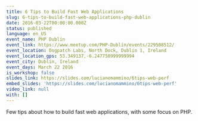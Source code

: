 ```yaml
---
title: 6 Tips to Build Fast Web Applications
slug: 6-tips-to-build-fast-web-applications-php-dublin
date: 2016-03-22T00:00:00.000Z
status: published
language: en_US
event_name: PHP Dublin
event_link: https://www.meetup.com/PHP-Dublin/events/229508512/
event_location: Dogpatch Labs, North Dock, Dublin 1, Ireland
event_location_gps: 53.349137,-6.247750999999994
event_city: Dublin, Ireland
event_days: March 22 2016
is_workshop: false
slides_link: https://slides.com/lucianomammino/6tips-web-perf
embed_slides: 'https://slides.com/lucianomammino/6tips-web-perf'
video_link: null
with: []
---
```


Few tips about how to build fast web applications, with some focus on PHP.
